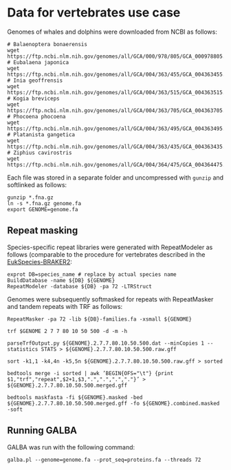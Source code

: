 # Data for vertebrates use case

Genomes of whales and dolphins were downloaded from NCBI as follows:

```
# Balaenoptera bonaerensis
wget https://ftp.ncbi.nlm.nih.gov/genomes/all/GCA/000/978/805/GCA_000978805.1_ASM97880v1/GCA_000978805.1_ASM97880v1_genomic.fna.gz
# Eubalaena japonica
wget https://ftp.ncbi.nlm.nih.gov/genomes/all/GCA/004/363/455/GCA_004363455.1_EubJap_v1_BIUU/GCA_004363455.1_EubJap_v1_BIUU_genomic.fna.gz
# Inia geoffrensis
wget https://ftp.ncbi.nlm.nih.gov/genomes/all/GCA/004/363/515/GCA_004363515.1_IniGeo_v1_BIUU/GCA_004363515.1_IniGeo_v1_BIUU_genomic.fna.gz
# Kogia breviceps
wget https://ftp.ncbi.nlm.nih.gov/genomes/all/GCA/004/363/705/GCA_004363705.1_KogBre_v1_BIUU/GCA_004363705.1_KogBre_v1_BIUU_genomic.fna.gz
# Phocoena phocoena
wget https://ftp.ncbi.nlm.nih.gov/genomes/all/GCA/004/363/495/GCA_004363495.1_PhoPho_v1_BIUU/GCA_004363495.1_PhoPho_v1_BIUU_genomic.fna.gz
# Platanista gangetica
wget https://ftp.ncbi.nlm.nih.gov/genomes/all/GCA/004/363/435/GCA_004363435.1_PlaMin_v1_BIUU/GCA_004363435.1_PlaMin_v1_BIUU_genomic.fna.gz
# Ziphius cavirostris
wget https://ftp.ncbi.nlm.nih.gov/genomes/all/GCA/004/364/475/GCA_004364475.1_ZipCav_v1_BIUU/GCA_004364475.1_ZipCav_v1_BIUU_genomic.fna.gz
```
Each file was stored in a separate folder and uncompressed with `gunzip` and softlinked as follows:

```
gunzip *.fna.gz
ln -s *.fna.gz genome.fa
export GENOME=genome.fa
```

## Repeat masking

Species-specific repeat libraries were generated with RepeatModeler as follows (comparable to the procedure for vertebrates described in the [EukSpecies-BRAKER2](https://github.com/gatech-genemark/EukSpecies-BRAKER2):

```
exprot DB=species_name # replace by actual species name
BuildDatabase -name ${DB} ${GENOME}
RepeatModeler -database ${DB} -pa 72 -LTRStruct
```

Genomes were subsequently softmasked for repeats with RepeatMasker and tandem repeats with TRF as follows:

```
RepeatMasker -pa 72 -lib ${DB}-families.fa -xsmall ${GENOME}

trf $GENOME 2 7 7 80 10 50 500 -d -m -h

parseTrfOutput.py ${GENOME}.2.7.7.80.10.50.500.dat --minCopies 1 --statistics STATS > ${GENOME}.2.7.7.80.10.50.500.raw.gff

sort -k1,1 -k4,4n -k5,5n ${GENOME}.2.7.7.80.10.50.500.raw.gff > sorted

bedtools merge -i sorted | awk ’BEGIN{OFS="\t"} {print $1,"trf","repeat",$2+1,$3,".",".",".","."}’ > ${GENOME}.2.7.7.80.10.50.500.merged.gff

bedtools maskfasta -fi ${GENOME}.masked -bed ${GENOME}.2.7.7.80.10.50.500.merged.gff -fo ${GENOME}.combined.masked -soft
```

## Running GALBA

GALBA was run with the following command:

```
galba.pl --genome=genome.fa --prot_seq=proteins.fa --threads 72
```